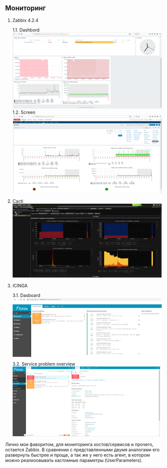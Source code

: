 ## Мониторинг
1. Zabbix 4.2.4 

    1.1. Dashbord 
![Zabbix dash](./imgs/zabbix-dash.png)
1.2. Screen
![Zabbix-custom-screen](./imgs/screen.png)

2. Cacti
![Cacti](./imgs/cacti.png)

3. ICINGA

    3.1. Dasboard
    ![Icinga1](./imgs/icinga0.png)
    3.2. Service problem overview
    ![Icinga1](./imgs/icinga.png)



Лично мои фаворитом, для мониторинга хостов/сервисов и прочего, остается Zabbix. В сравнении с представленными двумя аналогами его развернуть быстрее и проще, а так же у него есть агент, в котором можно реализовывать кастомные параметры (UserParameters).
